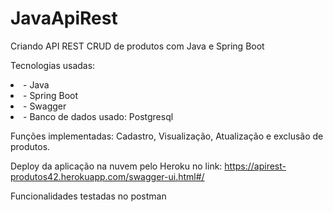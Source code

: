 # JavaApiRest
Criando API REST CRUD de produtos com Java e Spring Boot

Tecnologias usadas:

<li>- Java</li>
<li>- Spring Boot</li>
<li>- Swagger</li>
<li>- Banco de dados usado: Postgresql</li>

Funções implementadas: Cadastro, Visualização, Atualização e exclusão de produtos.

Deploy da aplicação na nuvem pelo Heroku no link: https://apirest-produtos42.herokuapp.com/swagger-ui.html#/



Funcionalidades testadas no postman
